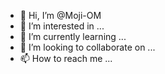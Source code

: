 - 👋 Hi, I’m @Moji-OM
- 👀 I’m interested in ...
- 🌱 I’m currently learning ...
- 💞️ I’m looking to collaborate on ...
- 📫 How to reach me ...

<!---
Moji-OM/Moji-OM is a ✨ special ✨ repository because its `README.md` (this file) appears on your GitHub profile.
You can click the Preview link to take a look at your changes.
--->
